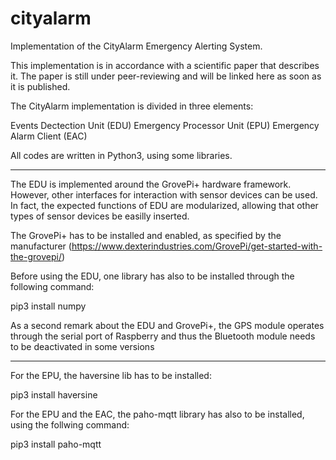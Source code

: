 # cityalarm
Implementation of the CityAlarm Emergency Alerting System.

This implementation is in accordance with a scientific paper that describes it. The paper is still under peer-reviewing and will be linked here as soon as it is published.

The CityAlarm implementation is divided in three elements:

Events Dectection Unit (EDU)
Emergency Processor Unit (EPU)
Emergency Alarm Client (EAC)

All codes are written in Python3, using some libraries.

*******************************************************************

The EDU is implemented around the GrovePi+ hardware framework. However, other interfaces for interaction with sensor devices can be used. In fact, the expected functions of EDU are modularized, allowing that other types of sensor devices be easilly inserted.

The GrovePi+ has to be installed and enabled, as specified by the manufacturer (https://www.dexterindustries.com/GrovePi/get-started-with-the-grovepi/)

Before using the EDU, one library has also to be installed through the following command:

pip3 install numpy

As a second remark about the EDU and GrovePi+, the GPS module operates through the serial port of Raspberry and thus the Bluetooth module needs to be deactivated in some versions

*******************************************************************

For the EPU, the haversine lib has to be installed:

pip3 install haversine

For the EPU and the EAC, the paho-mqtt library has also to be installed, using the follwing command:

pip3 install paho-mqtt
